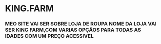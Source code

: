 # KING.FARM

### MEO SITE VAI SER SOBRE LOJA DE ROUPA NOME DA LOJA VAI SER KING FARM,COM VARIAS OPÇÃOS PARA TODAS AS IDADES COM UM PREÇO ACESSIVEL 
